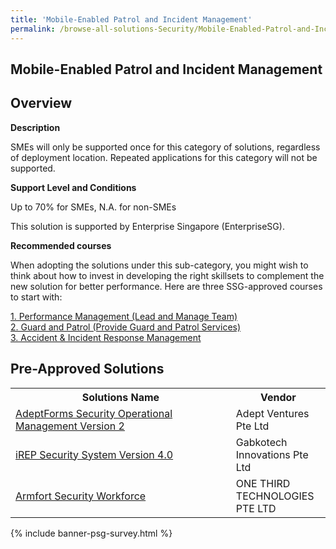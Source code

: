 ```yaml
---
title: 'Mobile-Enabled Patrol and Incident Management'
permalink: /browse-all-solutions-Security/Mobile-Enabled-Patrol-and-Incident-Management
---
```


## Mobile-Enabled Patrol and Incident Management
## Overview

**Description**

SMEs will only be supported once for this category of solutions, regardless of deployment location. Repeated applications for this category will not be supported.

**Support Level and Conditions**

Up to 70% for SMEs, N.A. for non-SMEs

This solution is supported by Enterprise Singapore (EnterpriseSG).

**Recommended courses**

When adopting the solutions under this sub-category, you might wish to think about how to invest in developing the right skillsets to complement the new solution for better performance. Here are three SSG-approved courses to start with:

<a href='https://sfec.enterprisejobskills.gov.sg/Course_Internet/CourseDetail.aspx?CoursesReferenceNumber=TGS-2019504667'  target='_blank' rel='noopener'>1. Performance Management (Lead and Manage Team)</a><br>
<a href='https://sfec.enterprisejobskills.gov.sg/Course_Internet/CourseDetail.aspx?CoursesReferenceNumber=TGS-2021008829'  target='_blank' rel='noopener'>2. Guard and Patrol (Provide Guard and Patrol Services)</a><br>
<a href='https://sfec.enterprisejobskills.gov.sg/Course_Internet/CourseDetail.aspx?CoursesReferenceNumber=TGS-2020513108'  target='_blank' rel='noopener'>3. Accident & Incident Response Management</a><br>

## Pre-Approved Solutions

<table>
<tr>
<th style='width: auto;'><b>Solutions Name</b></th>
<th style='width: 30%;'><b>Vendor</b></th>
</tr>
<tr>
<td><a href='/productivity-solutions-grant/solutionrepo/solution2568' target='_blank'>AdeptForms Security Operational Management Version 2</a><br></td>
<td>Adept Ventures Pte Ltd</td>
</tr>
<tr>
<td><a href='/productivity-solutions-grant/solutionrepo/solution2815' target='_blank'>iREP Security System Version 4.0</a><br></td>
<td>Gabkotech Innovations Pte Ltd</td>
</tr>
<tr>
<td><a href='/productivity-solutions-grant/solutionrepo/solution3065' target='_blank'>Armfort Security Workforce</a><br></td>
<td>ONE THIRD TECHNOLOGIES PTE LTD</td>
</tr>
</table>

{% include banner-psg-survey.html %}
